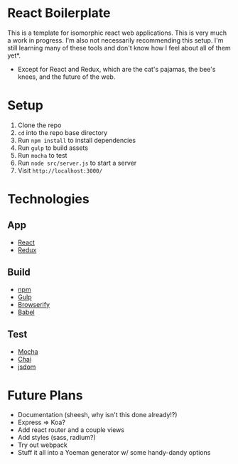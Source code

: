 # React Boilerplate

This is a template for isomorphic react web applications. This is very much a work in progress. I'm also not necessarily recommending this setup. I'm still learning many of these tools and don't know how I feel about all of them yet*.

* Except for React and Redux, which are the cat's pajamas, the bee's knees, and the future of the web.

# Setup

1. Clone the repo
2. `cd` into the repo base directory
3. Run `npm install` to install dependencies
4. Run `gulp` to build assets
5. Run `mocha` to test
6. Run `node src/server.js` to start a server
7. Visit `http://localhost:3000/`

# Technologies

## App
* [React](http://facebook.github.io/react/)
* [Redux](https://github.com/rackt/redux)

## Build
* [npm](https://www.npmjs.com/)
* [Gulp](http://gulpjs.com/)
* [Browserify](http://browserify.org/)
* [Babel](http://babeljs.io/)

## Test
* [Mocha](https://mochajs.org/)
* [Chai](http://chaijs.com/)
* [jsdom](https://github.com/tmpvar/jsdom)

# Future Plans

* Documentation (sheesh, why isn't this done already!?)
* Express => Koa?
* Add react router and a couple views
* Add styles (sass, radium?)
* Try out webpack
* Stuff it all into a Yoeman generator w/ some handy-dandy options